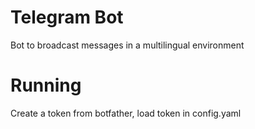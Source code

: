 # Telegram Bot 

Bot to broadcast messages in a multilingual environment


# Running

Create a token from botfather, load token in config.yaml